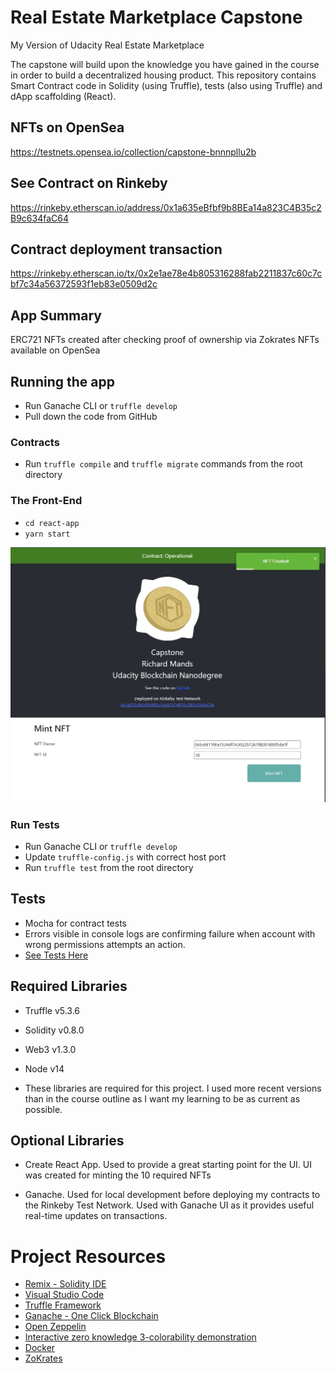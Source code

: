 # Real Estate Marketplace Capstone
My Version of Udacity Real Estate Marketplace

The capstone will build upon the knowledge you have gained in the course in order to build a decentralized housing product. 
This repository contains Smart Contract code in Solidity (using Truffle), tests (also using Truffle) and dApp scaffolding (React).

## NFTs on OpenSea
https://testnets.opensea.io/collection/capstone-bnnnpllu2b

## See Contract on Rinkeby
https://rinkeby.etherscan.io/address/0x1a635eBfbf9b8BEa14a823C4B35c2B9c634faC64
## Contract deployment transaction
https://rinkeby.etherscan.io/tx/0x2e1ae78e4b805316288fab2211837c60c7cbf7c34a56372593f1eb83e0509d2c


## App Summary
ERC721 NFTs created after checking proof of ownership via Zokrates
NFTs available on OpenSea

## Running the app
- Run Ganache CLI or `truffle develop`
- Pull down the code from GitHub

### Contracts
- Run `truffle compile` and `truffle migrate` commands from the root directory

### The Front-End
- `cd react-app`
- `yarn start`

![picture alt](./gui.jpg)

### Run Tests
- Run Ganache CLI or `truffle develop`
- Update `truffle-config.js` with correct host port
- Run `truffle test` from the root directory

## Tests
- Mocha for contract tests
- Errors visible in console logs are confirming failure when account with wrong permissions attempts an action.
- [See Tests Here](https://github.com/richardmands/realEstateMarketplace/tree/master/tests)

## Required Libraries
- Truffle v5.3.6
- Solidity v0.8.0
- Web3 v1.3.0
- Node v14

- These libraries are required for this project. I used more recent versions than in the course outline as I want my learning to be as current as possible.

## Optional Libraries
- Create React App. Used to provide a great starting point for the UI. UI was created for minting the 10 required NFTs

- Ganache. Used for local development before deploying my contracts to the Rinkeby Test Network. Used with Ganache UI as it provides useful real-time updates on transactions.


# Project Resources

* [Remix - Solidity IDE](https://remix.ethereum.org/)
* [Visual Studio Code](https://code.visualstudio.com/)
* [Truffle Framework](https://truffleframework.com/)
* [Ganache - One Click Blockchain](https://truffleframework.com/ganache)
* [Open Zeppelin ](https://openzeppelin.org/)
* [Interactive zero knowledge 3-colorability demonstration](http://web.mit.edu/~ezyang/Public/graph/svg.html)
* [Docker](https://docs.docker.com/install/)
* [ZoKrates](https://github.com/Zokrates/ZoKrates)
